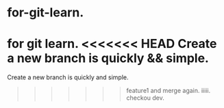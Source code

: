 # for-git-learn.
for git learn.
<<<<<<< HEAD
Create a new branch is quickly && simple.
=======
Create a new branch is quickly and simple.
>>>>>>> feature1
and merge again.
iiiii.
checkou dev.
